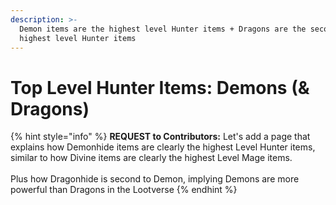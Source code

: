 ```yaml
---
description: >-
  Demon items are the highest level Hunter items + Dragons are the second
  highest level Hunter items
---
```


# Top Level Hunter Items: Demons (& Dragons)

{% hint style="info" %}
**REQUEST to Contributors:** Let's add a page that explains how Demonhide items are clearly the highest Level Hunter items, similar to how Divine items are clearly the highest Level Mage items.\
\
Plus how Dragonhide is second to Demon, implying Demons are more powerful than Dragons in the Lootverse
{% endhint %}
